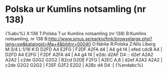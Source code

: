 # Polska ur Kumlins notsamling (nr 138)

{%abc%}
X:138
T:Polska
T:ur Kumlins notsamling (nr 138)
B:Kumlins notsamling, nr 138
B:http://www.smus.se/earkiv/fmk/browselarge.php?lang=sw&katalogid=Ma+4&bildnr=00040
O:Närke
R:Polska
Z:Nils Liberg
M:3/4
L:1/16
K:D
D2FD A4 E2FG | F2DF A2FA d4 | A4 g4 f4 | efed cdcB A4 |
D2FD A4 E2FG | F2DF A2FA d4 | A4 g4 f4 | e2dc d2AF D4 ::
d2ef A2A2 A2A2 | c2de G2G2 G2G2 | B2cd D2DE F2FG | A2EC A,8 |
d2ef A2A2 A2A2 | c2de G2G2 G2G2 | F2EF G2F2 E2D2 | A2Bc d4 D4 :|
{%endabc%}
